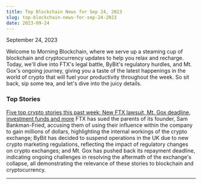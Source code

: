 ```yaml
---
title: Top Blockchain News for Sep 24, 2023
slug: top-blockchain-news-for-sep-24-2023
date: 2023-09-24
---
```


September 24, 2023

Welcome to Morning Blockchain, where we serve up a steaming cup of blockchain and cryptocurrency updates to help you relax and recharge. Today, we'll dive into FTX's legal battle, ByBit's regulatory hurdles, and Mt. Gox's ongoing journey, giving you a taste of the latest happenings in the world of crypto that will fuel your productivity throughout the week. So sit back, sip some tea, and let's dive into the juicy details.

### Top Stories
[Five top crypto stories this past week: New FTX lawsuit, Mt. Gox deadline, investment funds and more](https://www.theblock.co/post/252669/five-top-crypto-stories-this-past-week-new-ftx-lawsuit-mt-gox-deadline-investment-funds-and-more?utm_source=rss&utm_medium=rss/)
FTX has sued the parents of its founder, Sam Bankman-Fried, accusing them of using their influence within the company to gain millions of dollars, highlighting the internal workings of the crypto exchange; ByBit has decided to suspend operations in the UK due to new crypto marketing regulations, reflecting the impact of regulatory changes on crypto exchanges; and Mt. Gox has pushed back its repayment deadline, indicating ongoing challenges in resolving the aftermath of the exchange's collapse, all demonstrating the relevance of these stories to blockchain and cryptocurrency.

---
